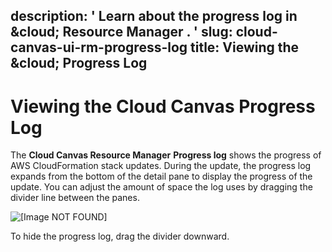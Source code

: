 description: ' Learn about the progress log in &cloud; Resource Manager . '
slug: cloud-canvas-ui-rm-progress-log
title: Viewing the &cloud; Progress Log
---
# Viewing the Cloud Canvas Progress Log<a name="cloud-canvas-ui-rm-progress-log"></a>

The **Cloud Canvas Resource Manager** **Progress log** shows the progress of AWS CloudFormation stack updates\. During the update, the progress log expands from the bottom of the detail pane to display the progress of the update\. You can adjust the amount of space the log uses by dragging the divider line between the panes\. 

![\[Image NOT FOUND\]](/images/cloud_canvas/cloud-canvas-ui-rm-progress-log-resource-groups.png)

To hide the progress log, drag the divider downward\. 